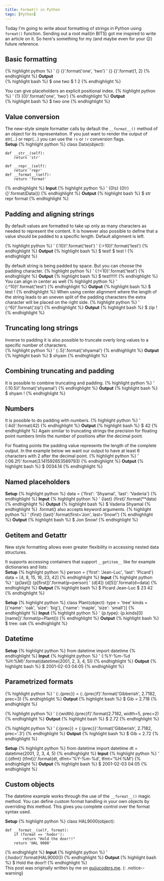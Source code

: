 ```yaml
---
title: Format() in Python
tags: [Python]
---
```

 
Today I'm going to write about formatting of strings in Python using `format()` function. 
Sending out a root mail(in BITS) got me inspired to write an article on it. So here's something for my (and maybe even for your :wink:) future reference.
## Basic formatting
{% highlight python %}
' {} {}'.format('one', 'two')
' {} {}'.format(1, 2)
{% endhighlight %}
**Output**  
{% highlight bash %}
$ one two
$ 1 2
{% endhighlight %}

You can give placeholders an explicit positional index.
{% highlight python %}
' {1} {0}'.format('one', 'two')
{% endhighlight %}
**Output**  
{% highlight bash %}
$ two one
{% endhighlight %}

## Value conversion
The new-style simple formatter calls by default the `__format__()` 
method of an object for its representation. 
If you just want to render the output of str(...) 
or repr(...) you can use the `!s` or `!r` conversion flags.  
**Setup**
{% highlight python %}
class Data(object):

    def __str__(self):
        return 'str'

    def __repr__(self):
        return 'repr'
    def __format__(self):
        return 'format'
{% endhighlight %}
**Input**
{% highlight python %}
' {0!s} {0!r} {}'.format(Data())
{% endhighlight %}
**Output**
{% highlight bash %}
$ str repr format
{% endhighlight %}

## Padding and aligning strings
By default values are formatted to take up only as 
many characters as needed to represent the content. 
It is however also possible to define that a value 
should be padded to a specific length.
Default alignment is left.

{% highlight python %}
' {:10}!'.format('test')
' {:>10}!'.format('test')
{% endhighlight %}
**Output**
{% highlight bash %}
$       test!
$ test      !
{% endhighlight %}

By default string is being padded by space. 
But you can choose the padding character.
{% highlight python %}
' {:!<10}'.format('test')
{% endhighlight %}
**Output**
{% highlight bash %}
$ test!!!!!!
{% endhighlight %}
You can align in center as well
{% highlight python %}
' {:^10}!'.format('test')
{% endhighlight %}
**Output**
{% highlight bash %}
$    test   !
{% endhighlight %}
When using center alignment where the length of the 
string leads to an uneven split of the padding 
characters the extra character will be placed on the 
right side.
{% highlight python %}
' {:^6}!'.format('zip')
{% endhighlight %}
**Output**
{% highlight bash %}
$  zip  !
{% endhighlight %}

## Truncating long strings
Inverse to padding it is also possible to truncate overly long values to a specific number of characters.  
{% highlight python %}
' {:.5}'.format('shyamal')
{% endhighlight %}
**Output**
{% highlight bash %}
$ shyam
{% endhighlight %}

## Combining truncating and padding
It is possible to combine truncating and padding.
{% highlight python %}
' {:10.5}!'.format('shyamal')
{% endhighlight %}
**Output**
{% highlight bash %}
$ shyam     !
{% endhighlight %}

## Numbers
It is possible to do padding with numbers.
{% highlight python %}
' {:4d}'.format(42)
{% endhighlight %}
**Output**
{% highlight bash %}
$   42
{% endhighlight %}
Again similar to truncating strings the precision for floating point numbers limits the number of positions after the decimal point.

For floating points the padding value represents the length of the complete output. In the example below we want our output to have at least 6 characters with 2 after the decimal point.
{% highlight python %}
' {:06.2f}'.format(3.141592653589793)
{% endhighlight %}
**Output**
{% highlight bash %}
$ 0034.14
{% endhighlight %}

## Named placeholders

**Setup**
{% highlight python %}
data = {'first': 'Shyamal', 'last': 'Vaderia'}
{% endhighlight %}
**Input**
{% highlight python %}
' {last} {first}'.format(**data)
{% endhighlight %}
**Output**
{% highlight bash %}
$ Vaderia Shyamal
{% endhighlight %}
.format() also accepts keyword arguments.
{% highlight python %}
' {first} {last}'.format(first='Jon', last='Snow!')
{% endhighlight %}
**Output**
{% highlight bash %}
$ Jon Snow!
{% endhighlight %}

## Getitem and Getattr

New style formatting allows even greater flexibility in accessing nested data structures.

It supports accessing containers that support `__getitem__` like for example dictionaries and lists:  
**Setup**
{% highlight python %}
person = {'first': 'Jean-Luc', 'last': 'Picard'}
data = [4, 8, 15, 16, 23, 42]
{% endhighlight %}
**Input**
{% highlight python %}
' {p[last]} {p[first]}'.format(p=person)
' {d[4]} {d[5]}'.format(d=data)
{% endhighlight %}
**Output**
{% highlight bash %}
$ Picard Jean-Luc
$ 23 42
{% endhighlight %}

**Setup**
{% highlight python %}
class Plant(object):
    type = 'tree'
    kinds = [{'name': 'oak', 'size': 'big'}, {'name': 'maple', 'size': 'small'}]
{% endhighlight %}
**Input**
{% highlight python %}
' {p.type}: {p.kinds[0][name]}'.format(p=Plant())
{% endhighlight %}
**Output**
{% highlight bash %}
$ tree: oak
{% endhighlight %}

## Datetime

**Setup**
{% highlight python %}
from datetime import datetime
{% endhighlight %}
**Input**
{% highlight python %}
' {:%Y-%m-%d %H:%M}'.format(datetime(2001, 2, 3, 4, 5))
{% endhighlight %}
**Output**
{% highlight bash %}
$ 2001-02-03 04:05
{% endhighlight %}

## Parametrized formats

{% highlight python %}
' {:.{prec}} = {:.{prec}f}'.format('Gibberish', 2.7182, prec=3)
{% endhighlight %}
**Output**
{% highlight bash %}
$ Gib = 2.718
{% endhighlight %}

{% highlight python %}
' {:{width}.{prec}f}'.format(2.7182, width=5, prec=2)
{% endhighlight %}
**Output**
{% highlight bash %}
$  2.72
{% endhighlight %}

{% highlight python %}
' {:{prec}} = {:{prec}}'.format('Gibberish', 2.7182, prec='.3')
{% endhighlight %}
**Output**
{% highlight bash %}
$ Gib = 2.72
{% endhighlight %}

**Setup**
{% highlight python %}
from datetime import datetime
dt = datetime(2001, 2, 3, 4, 5)
{% endhighlight %}
**Input**
{% highlight python %}
' {:{dfmt} {tfmt}}'.format(dt, dfmt='%Y-%m-%d', tfmt='%H:%M')
{% endhighlight %}
**Output**
{% highlight bash %}
$ 2001-02-03 04:05
{% endhighlight %}

## Custom objects
The datetime example works through the use of the `__format__()` magic method. You can define custom format handling in your own objects by overriding this method. This gives you complete control over the format syntax used.

**Setup**
{% highlight python %}
class HAL9000(object):

    def __format__(self, format):
        if (format == 'hodor'):
            return "Hold the door!!"
        return 'HAL 9000'
{% endhighlight %}
**Input**
{% highlight python %}
' {:hodor}'.format(HAL9000())
{% endhighlight %}
**Output**
{% highlight bash %}
$ Hold the door!!
{% endhighlight %}  
This post was originally written by me on [gujjucoders.me](http://gujjucoders.me).
{: .notice--warning} 
